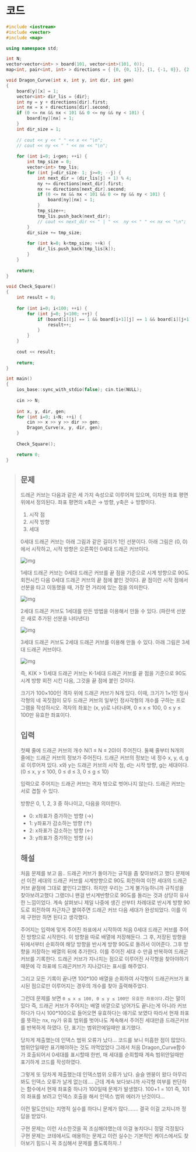 # 코드

```c++
#include <iostream>
#include <vector>
#include <map>

using namespace std;

int N;
vector<vector<int> > board(101, vector<int>(101, 0));
map<int, pair<int, int> > directions = { {0, {0, 1}}, {1, {-1, 0}}, {2, {0, -1}}, {3, {1, 0}} };

void Dragon_Curve(int x, int y, int dir, int gen)
{
    board[y][x] = 1;
    vector<int> dir_lis = {dir};
    int ny = y + directions[dir].first;
    int nx = x + directions[dir].second;
    if (0 <= nx && nx < 101 && 0 <= ny && ny < 101) {
        board[ny][nx] = 1;
    }
    int dir_size = 1;
    
    // cout << y << " " << x << "\n";
    // cout << ny << " " << nx << "\n";
    
    for (int i=0; i<gen; ++i) {
        int tmp_size = 0;
        vector<int> tmp_lis;
        for (int j=dir_size- 1; j>=0; --j) {
            int next_dir = (dir_lis[j] + 1) % 4;
            ny += directions[next_dir].first;
            nx += directions[next_dir].second;
            if (0 <= nx && nx < 101 && 0 <= ny && ny < 101) {
                board[ny][nx] = 1;
            }
            tmp_size++;
            tmp_lis.push_back(next_dir);
            // cout << next_dir << " | " <<  ny << " " << nx << "\n";
        }
        dir_size += tmp_size;
        
        for (int k=0; k<tmp_size; ++k) {
            dir_lis.push_back(tmp_lis[k]);
        }
    }
    
    return;
}

void Check_Square()
{
    int result = 0;
    
    for (int i=0; i<100; ++i) {
        for (int j=0; j<100; ++j) {
            if (board[i][j] == 1 && board[i+1][j] == 1 && board[i][j+1] == 1 && board[i+1][j+1] == 1) {
                result++;
            }
        }
    }
    
    cout << result;
    
    return;
}

int main()
{
    ios_base::sync_with_stdio(false); cin.tie(NULL);
    
    cin >> N;
    
    int x, y, dir, gen;
    for (int i=0; i<N; ++i) {
        cin >> x >> y >> dir >> gen;
        Dragon_Curve(x, y, dir, gen);
    }
    
    Check_Square();

    return 0;
}

```



> ## 문제
>
> 드래곤 커브는 다음과 같은 세 가지 속성으로 이루어져 있으며, 이차원 좌표 평면 위에서 정의된다. 좌표 평면의 x축은 → 방향, y축은 ↓ 방향이다.
>
> 1. 시작 점
> 2. 시작 방향
> 3. 세대
>
> 0세대 드래곤 커브는 아래 그림과 같은 길이가 1인 선분이다. 아래 그림은 (0, 0)에서 시작하고, 시작 방향은 오른쪽인 0세대 드래곤 커브이다.
>
> ![img](https://onlinejudgeimages.s3-ap-northeast-1.amazonaws.com/problem/15685/1.png)
>
> 1세대 드래곤 커브는 0세대 드래곤 커브를 끝 점을 기준으로 시계 방향으로 90도 회전시킨 다음 0세대 드래곤 커브의 끝 점에 붙인 것이다. 끝 점이란 시작 점에서 선분을 타고 이동했을 때, 가장 먼 거리에 있는 점을 의미한다.
>
> ![img](https://onlinejudgeimages.s3-ap-northeast-1.amazonaws.com/problem/15685/2.png)
>
> 2세대 드래곤 커브도 1세대를 만든 방법을 이용해서 만들 수 있다. (파란색 선분은 새로 추가된 선분을 나타낸다)
>
> ![img](https://onlinejudgeimages.s3-ap-northeast-1.amazonaws.com/problem/15685/3.png)
>
> 3세대 드래곤 커브도 2세대 드래곤 커브를 이용해 만들 수 있다. 아래 그림은 3세대 드래곤 커브이다.
>
> ![img](https://onlinejudgeimages.s3-ap-northeast-1.amazonaws.com/problem/15685/4.png)
>
> 즉, K(K > 1)세대 드래곤 커브는 K-1세대 드래곤 커브를 끝 점을 기준으로 90도 시계 방향 회전 시킨 다음, 그것을 끝 점에 붙인 것이다.
>
> 크기가 100×100인 격자 위에 드래곤 커브가 N개 있다. 이때, 크기가 1×1인 정사각형의 네 꼭짓점이 모두 드래곤 커브의 일부인 정사각형의 개수를 구하는 프로그램을 작성하시오. 격자의 좌표는 (x, y)로 나타내며, 0 ≤ x ≤ 100, 0 ≤ y ≤ 100만 유효한 좌표이다.
>
> ## 입력
>
> 첫째 줄에 드래곤 커브의 개수 N(1 ≤ N ≤ 20)이 주어진다. 둘째 줄부터 N개의 줄에는 드래곤 커브의 정보가 주어진다. 드래곤 커브의 정보는 네 정수 x, y, d, g로 이루어져 있다. x와 y는 드래곤 커브의 시작 점, d는 시작 방향, g는 세대이다. (0 ≤ x, y ≤ 100, 0 ≤ d ≤ 3, 0 ≤ g ≤ 10)
>
> 입력으로 주어지는 드래곤 커브는 격자 밖으로 벗어나지 않는다. 드래곤 커브는 서로 겹칠 수 있다.
>
> 방향은 0, 1, 2, 3 중 하나이고, 다음을 의미한다.
>
> - 0: x좌표가 증가하는 방향 (→)
> - 1: y좌표가 감소하는 방향 (↑)
> - 2: x좌표가 감소하는 방향 (←)
> - 3: y좌표가 증가하는 방향 (↓)
>
> ## 해설
>
> 처음 문제를 보고 음.. 드래곤 커브가 돌아가는 규칙을 좀 찾아보려고 했다 문제에선 이전 세대의 드래곤 커브를 시계방향으로 90도 회전하여 이전 세대의 드래곤 커브 끝점에 그대로 붙인다고했다. 하지만 우리는 그게 불가능하니까 규칙성을 찾아보려고했다 그랬더니 왠걸 반시계반향으로 90도를 돌리는 것과 상당히 유사한 느낌이었다. 계속 살펴보니 제일 나중에 생긴 선부터 차례대로 반시계 방향 90도로 회전하여 차근차근 붙여주면 드래곤 커브 다음 세대가 완성되었다. 이를 이제 구현만 하면 된다고 생각했다.
>
> 주어지는 입력에 맞게 주어진 좌표에서 시작하여 처음 0세대 드래곤 커브를 주어진 방향으로 시작한다. 이 방향을 따로 배열에 저장해둔다. 그 후, 저장된 방향을 뒤에서부터 순회하여 해당 방향을 반시계 방향 90도로 돌려서 이어준다. 그후 방향을 저장하는 배열의 뒤에 추가한다. 이를 주어진 세대 수 만큼 반복하여 드래곤 커브를 기록한다. 드래곤 커브가 지나치는 점으로 이루어진 사각형을 찾아야하기 때문에 각 좌표에 드래곤커브가 지나갔다는 표시를 해주었다.
>
> 그리고 모든 기록이 끝나면 100*100 배열을 순회하여 사각형이 드래곤커브가 표시된 점으로만 이루어지는 경우의 개수를 찾아 출력해주었다. 
>
> 그런데 문제를 보면 `0 ≤ x ≤ 100, 0 ≤ y ≤ 100만 유효한 좌표이다.`라는 말이 있다 즉, 드래곤 커브가 주어지는 배열 바깥으로 넘어가도 끝나는게 아니라 커브하다가 다시 100*100으로 들어오면 유효하다는 얘기로 보였다 따라서 현재 좌표를 뜻하는 nx, ny가 유효 범위를 벗어나도 계속해서 주어진 세대만큼 드래곤커브를 반복하게 하였다. 단, 표기는 범위안에일때만 표기했다.
>
> 당차게 제출했는데 인덱스 범위 오류가 났다... 코드를 보니 미흡한 점이 많았다. 범위안일때만 표기해야하는 것도 까먹었었다 그래서 처음 Dragon_Curve함수가 호출되어서 0세대를 표시할때 한번, 매 세대를 순회할때 계속 범위안일때만 표기하게 코드를 작성하였다.
>
> 그렇게 또 당차게 제출했는데 인덱스범위 오류가 났다. 슬슬 멘붕이 왔다 아무리봐도 인덱스 오류가 날게 없는데.... 근데 계속 보다보니까 사각형 여부를 판단하는 함수에서 현재 좌표중 하나가 100일때 문제가 발생했다. 100+1 = 101 즉,  101의 좌표를 보려고 인덱스 호출을 해서 인덱스 범위 에러가 난것이다...
>
> 이런 말도안되는 치명적 실수를 하다니 문제가 많다....... 결국 이걸 고치니까 정답을 받았다.
>
> 구현 문제는 이런 사소한것을 꼭 조심해야했는데 이걸 놓치다니 정말 걱정됬다 구현 문제는 코테에서도 애용하는 문제고 이런 실수는 기본적인 케이스에서도 찾아보기 힘드니 꼭 조심해서 문제를 풀도록하자..!

